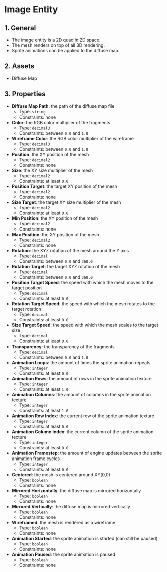 # Image Entity

## 1. General

- The image entity is a 2D quad in 2D space.
- The mesh renders on top of all 3D rendering.
- Sprite animations can be applied to the diffuse map.

## 2. Assets

- Diffuse Map

## 3. Properties

- **Diffuse Map Path**: the path of the diffuse map file
  - Type: `string`
  - Constraints: none
- **Color**: the RGB color multiplier of the fragments
  - Type: `decimal3`
  - Constraints: between `0.0` and `1.0`
- **Wireframe Color**: the RGB color multiplier of the wireframe
  - Type: `decimal3`
  - Constraints: between `0.0` and `1.0`
- **Position**: the XY position of the mesh
  - Type: `decimal2`
  - Constraints: none
- **Size**: the XY size multiplier of the mesh
  - Type: `decimal2`
  - Constraints: at least `0.0`
- **Position Target**: the target XY position of the mesh
  - Type: `decimal2`
  - Constraints: none
- **Size Target**: the target XY size multiplier of the mesh
  - Type: `decimal2`
  - Constraints: at least `0.0`
- **Min Position**: the XY position of the mesh
  - Type: `decimal2`
  - Constraints: none
- **Max Position**: the XY position of the mesh
  - Type: `decimal2`
  - Constraints: none
- **Rotation**: the XYZ rotation of the mesh around the Y axis
  - Type: `decimal`
  - Constraints: between `0.0` and `360.0`
- **Rotation Target**: the target XYZ rotation of the mesh
  - Type: `decimal`
  - Constraints: between `0.0` and `360.0`
- **Position Target Speed**: the speed with which the mesh moves to the target position
  - Type: `decimal`
  - Constraints: at least `0.0`
- **Rotation Target Speed**: the speed with which the mesh rotates to the target rotation
  - Type: `decimal`
  - Constraints: at least `0.0`
- **Size Target Speed**: the speed with which the mesh scales to the target size
  - Type: `decimal`
  - Constraints: at least `0.0`
- **Transparency**: the transparency of the fragments
  - Type: `decimal`
  - Constraints: between `0.0` and `1.0`
- **Animation Loops**: the amount of times the sprite animation repeats
  - Type: `integer`
  - Constraints: at least `0.0`
- **Animation Rows**: the amount of rows in the sprite animation texture
  - Type: `integer`
  - Constraints: at least `1.0`
- **Animation Columns**: the amount of columns in the sprite animation texture
  - Type: `integer`
  - Constraints: at least `1.0`
- **Animation Row Index**: the current row of the sprite animation texture
  - Type: `integer`
  - Constraints: at least `0.0`
- **Animation Column Index**: the current column of the sprite animation texture
  - Type: `integer`
  - Constraints: at least `0.0`
- **Animation Framestep**: the amount of engine updates between the sprite animation frame cycles
  - Type: `integer`
  - Constraints: at least `0.0`
- **Centered**: the mesh is centered around XY(0,0)
  - Type: `boolean`
  - Constraints: none
- **Mirrored Horizontally**: the diffuse map is mirrored horizontally
  - Type: `boolean`
  - Constraints: none
- **Mirrored Vertically**: the diffuse map is mirrored vertically
  - Type: `boolean`
  - Constraints: none
- **Wireframed**: the mesh is rendered as a wireframe
  - Type: `boolean`
  - Constraints: none
- **Animation Started**: the sprite animation is started (can still be paused)
  - Type: `boolean`
  - Constraints: none
- **Animation Paused**: the sprite animation is paused
  - Type: `boolean`
  - Constraints: none
